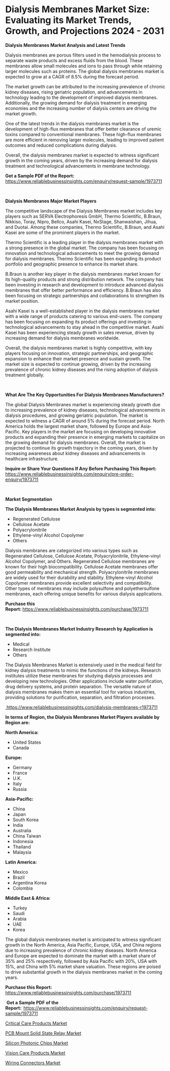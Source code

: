 <p><h1>Dialysis Membranes Market Size: Evaluating its Market Trends, Growth, and Projections 2024 - 2031</h1></p><p><strong>Dialysis Membranes Market Analysis and Latest Trends</strong></p>
<p><p>Dialysis membranes are porous filters used in the hemodialysis process to separate waste products and excess fluids from the blood. These membranes allow small molecules and ions to pass through while retaining larger molecules such as proteins. The global dialysis membranes market is expected to grow at a CAGR of 8.5% during the forecast period.</p><p>The market growth can be attributed to the increasing prevalence of chronic kidney diseases, rising geriatric population, and advancements in technology leading to the development of improved dialysis membranes. Additionally, the growing demand for dialysis treatment in emerging economies and the increasing number of dialysis centers are driving the market growth.</p><p>One of the latest trends in the dialysis membranes market is the development of high-flux membranes that offer better clearance of uremic toxins compared to conventional membranes. These high-flux membranes are more efficient in removing larger molecules, leading to improved patient outcomes and reduced complications during dialysis.</p><p>Overall, the dialysis membranes market is expected to witness significant growth in the coming years, driven by the increasing demand for dialysis treatment and technological advancements in membrane technology.</p></p>
<p><strong>Get a Sample PDF of the Report:&nbsp;</strong> <a href="https://www.reliablebusinessinsights.com/enquiry/request-sample/1973711">https://www.reliablebusinessinsights.com/enquiry/request-sample/1973711</a></p>
<p>&nbsp;</p>
<p><strong>Dialysis Membranes Major Market Players</strong></p>
<p><p>The competitive landscape of the Dialysis Membranes market includes key players such as SERVA Electrophoresis GmbH, Thermo Scientific, B.Braun, Nikkiso, Toray, Nipro, Bellco, Asahi Kasei, NxStage, Shanwaishan, Jihua, and Duotai. Among these companies, Thermo Scientific, B.Braun, and Asahi Kasei are some of the prominent players in the market.</p><p>Thermo Scientific is a leading player in the dialysis membranes market with a strong presence in the global market. The company has been focusing on innovation and technological advancements to meet the growing demand for dialysis membranes. Thermo Scientific has been expanding its product portfolio and geographic presence to enhance its market share.</p><p>B.Braun is another key player in the dialysis membranes market known for its high-quality products and strong distribution network. The company has been investing in research and development to introduce advanced dialysis membranes that offer better performance and efficiency. B.Braun has also been focusing on strategic partnerships and collaborations to strengthen its market position.</p><p>Asahi Kasei is a well-established player in the dialysis membranes market with a wide range of products catering to various end-users. The company has been focusing on expanding its product offerings and investing in technological advancements to stay ahead in the competitive market. Asahi Kasei has been experiencing steady growth in sales revenue, driven by increasing demand for dialysis membranes worldwide.</p><p>Overall, the dialysis membranes market is highly competitive, with key players focusing on innovation, strategic partnerships, and geographic expansion to enhance their market presence and sustain growth. The market size is expected to continue growing, driven by the increasing prevalence of chronic kidney diseases and the rising adoption of dialysis treatment globally.</p></p>
<p>&nbsp;</p>
<p><strong>What Are The Key Opportunities For Dialysis Membranes Manufacturers?</strong></p>
<p><p>The global Dialysis Membranes market is experiencing steady growth due to increasing prevalence of kidney diseases, technological advancements in dialysis procedures, and growing geriatric population. The market is expected to witness a CAGR of around 5% during the forecast period. North America holds the largest market share, followed by Europe and Asia-Pacific. Key players in the market are focusing on developing innovative products and expanding their presence in emerging markets to capitalize on the growing demand for dialysis membranes. Overall, the market is projected to continue its growth trajectory in the coming years, driven by increasing awareness about kidney diseases and advancements in healthcare infrastructure.</p></p>
<p><strong>Inquire or Share Your Questions If Any Before Purchasing This Report:</strong> <a href="https://www.reliablebusinessinsights.com/enquiry/pre-order-enquiry/1973711">https://www.reliablebusinessinsights.com/enquiry/pre-order-enquiry/1973711</a></p>
<p>&nbsp;</p>
<p><strong>Market Segmentation</strong></p>
<p><strong>The Dialysis Membranes Market Analysis by types is segmented into:</strong></p>
<p><ul><li>Regenerated Cellulose</li><li>Cellulose Acetate</li><li>Polyacrylonitrile</li><li>Ethylene-vinyl Alcohol Copolymer</li><li>Others</li></ul></p>
<p><p>Dialysis membranes are categorized into various types such as Regenerated Cellulose, Cellulose Acetate, Polyacrylonitrile, Ethylene-vinyl Alcohol Copolymer, and Others. Regenerated Cellulose membranes are known for their high biocompatibility. Cellulose Acetate membranes offer good permeability and mechanical strength. Polyacrylonitrile membranes are widely used for their durability and stability. Ethylene-vinyl Alcohol Copolymer membranes provide excellent selectivity and compatibility. Other types of membranes may include polysulfone and polyethersulfone membranes, each offering unique benefits for various dialysis applications.</p></p>
<p><strong>Purchase this Report:&nbsp;</strong><a href="https://www.reliablebusinessinsights.com/purchase/1973711">https://www.reliablebusinessinsights.com/purchase/1973711</a></p>
<p>&nbsp;</p>
<p><strong>The Dialysis Membranes Market Industry Research by Application is segmented into:</strong></p>
<p><ul><li>Medical</li><li>Research Institute</li><li>Others</li></ul></p>
<p><p>The Dialysis Membranes Market is extensively used in the medical field for kidney dialysis treatments to mimic the functions of the kidneys. Research institutes utilize these membranes for studying dialysis processes and developing new technologies. Other applications include water purification, drug delivery systems, and protein separation. The versatile nature of dialysis membranes makes them an essential tool for various industries, providing solutions for purification, separation, and filtration processes.</p></p>
<p><a href="https://www.reliablebusinessinsights.com/dialysis-membranes-r1973711">&nbsp;https://www.reliablebusinessinsights.com/dialysis-membranes-r1973711</a></p>
<p><strong>In terms of Region, the Dialysis Membranes Market Players available by Region are:</strong></p>
<p>
    <p> <strong> North America: </strong>
        <ul>
            <li>United States</li>
            <li>Canada</li>
        </ul>
        </p> 
    <p> <strong> Europe: </strong>
        <ul>
            <li>Germany</li>
            <li>France</li>
            <li>U.K.</li>
            <li>Italy</li>
            <li>Russia</li>
        </ul>
        </p> 
    <p> <strong> Asia-Pacific: </strong>
        <ul>
            <li>China</li>
            <li>Japan</li>
            <li>South Korea</li>
            <li>India</li>
            <li>Australia</li>
            <li>China Taiwan</li>
            <li>Indonesia</li>
            <li>Thailand</li>
            <li>Malaysia</li>
        </ul>
        </p> 
    <p> <strong> Latin America: </strong>
        <ul>
            <li>Mexico</li>
            <li>Brazil</li>
            <li>Argentina Korea</li>
            <li>Colombia</li>
        </ul>
        </p> 
    <p> <strong> Middle East & Africa: </strong>
        <ul>
            <li>Turkey</li>
            <li>Saudi</li>
            <li>Arabia</li>
            <li>UAE</li>
            <li>Korea</li>
        </ul>
    </p>
    </p>
<p><p>The global dialysis membranes market is anticipated to witness significant growth in the North America, Asia Pacific, Europe, USA, and China regions due to increasing prevalence of chronic kidney diseases. North America and Europe are expected to dominate the market with a market share of 35% and 25% respectively, followed by Asia Pacific with 20%, USA with 15%, and China with 5% market share valuation. These regions are poised to drive substantial growth in the dialysis membranes market in the coming years.</p></p>
<p><strong>Purchase this Report: </strong><a href="https://www.reliablebusinessinsights.com/purchase/1973711">https://www.reliablebusinessinsights.com/purchase/1973711</a></p>
<p>&nbsp;<strong>Get a Sample PDF of the Report:&nbsp;&nbsp;</strong><a href="https://www.reliablebusinessinsights.com/enquiry/request-sample/1973711">https://www.reliablebusinessinsights.com/enquiry/request-sample/1973711</a></p>
<p><strong></strong></p>
<p><p><a href="https://github.com/mdinislamsheik/Market-Research-Report-List-1/blob/main/critical-care-products-market.md">Critical Care Products Market</a></p><p><a href="https://medium.com/@kaitlynkristyfj13/global-pcb-mount-solid-state-relay-market-share-and-growth-opportunities-and-market-size-growing-3803600ce89e">PCB Mount Solid State Relay Market</a></p><p><a href="https://medium.com/@chellamarie1961/silicon-photonic-chips-market-research-report-market-forecast-and-growth-prospects-with-a-steady-e1167260c617">Silicon Photonic Chips Market</a></p><p><a href="https://github.com/hzxpgedq27/Market-Research-Report-List-1/blob/main/vision-care-products-market.md">Vision Care Products Market</a></p><p><a href="https://medium.com/@bernadette.james576/wiring-connectors-market-overview-global-market-trends-and-future-prospects-from-2024-to-2031-e429ec89d307">Wiring Connectors Market</a></p></p>